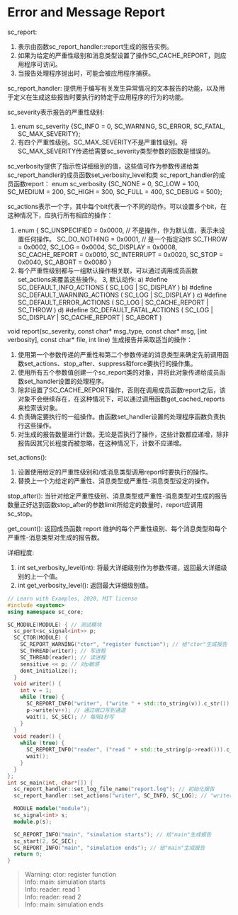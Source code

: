 # Error and Message Report

sc_report:

  1. 表示由函数sc_report_handler::report生成的报告实例。
  2. 如果为给定的严重性级别和消息类型设置了操作SC_CACHE_REPORT，则应用程序可访问。
  3. 当报告处理程序抛出时，可能会被应用程序捕获。

sc_report_handler:
  提供用于编写有关发生异常情况的文本报告的功能，以及用于定义在生成这些报告时要执行的特定于应用程序的行为的功能。

sc_severity表示报告的严重性级别:

  1. enum sc_severity {SC_INFO = 0, SC_WARNING, SC_ERROR, SC_FATAL, SC_MAX_SEVERITY};
  2. 有四个严重性级别。SC_MAX_SEVERITY不是严重性级别。将 SC_MAX_SEVERITY传递给需要sc_severity类型参数的函数是错误的。

sc_verbosity提供了指示性详细级别的值，这些值可作为参数传递给类 sc_report_handler的成员函数set_verbosity_level和类 sc_report_handler的成员函数report：
  enum sc_verbosity {SC_NONE = 0, SC_LOW = 100, SC_MEDIUM = 200, SC_HIGH = 300, SC_FULL = 400, SC_DEBUG = 500};

sc_actions表示一个字，其中每个bit代表一个不同的动作。可以设置多个bit，在这种情况下，应执行所有相应的操作：

  1. enum {
     SC_UNSPECIFIED  = 0x0000, // 不是操作，作为默认值，表示未设置任何操作。
     SC_DO_NOTHING   = 0x0001, // 是一个指定动作
     SC_THROW        = 0x0002,
     SC_LOG          = 0x0004,
     SC_DISPLAY      = 0x0008,
     SC_CACHE_REPORT = 0x0010,
     SC_INTERRUPT    = 0x0020,
     SC_STOP         = 0x0040,
     SC_ABORT        = 0x0080
    }
  2. 每个严重性级别都与一组默认操作相关联，可以通过调用成员函数set_actions来覆盖这些操作。
  3, 默认动作:
    a) #define SC_DEFAULT_INFO_ACTIONS ( SC_LOG | SC_DISPLAY )
    b) #define SC_DEFAULT_WARNING_ACTIONS ( SC_LOG | SC_DISPLAY )
    c) #define SC_DEFAULT_ERROR_ACTIONS ( SC_LOG | SC_CACHE_REPORT | SC_THROW )
    d) #define SC_DEFAULT_FATAL_ACTIONS ( SC_LOG | SC_DISPLAY | SC_CACHE_REPORT | SC_ABORT )

void report(sc_severity, const char* msg_type, const char* msg, [int verbosity], const char* file, int line) 生成报告并采取适当的操作：

  1. 使用第一个参数传递的严重性和第二个参数传递的消息类型来确定先前调用函数set_actions、stop_after、suppress和force要执行的操作集。
  2. 使用所有五个参数值创建一个sc_report类的对象，并将此对象传递给成员函数set_handler设置的处理程序。
  3. 除非设置了SC_CACHE_REPORT操作，否则在调用成员函数report之后，该对象不会继续存在，在这种情况下，可以通过调用函数get_cached_reports来检索该对象。
  4. 负责确定要执行的一组操作。由函数set_handler设置的处理程序函数负责执行这些操作。
  5. 对生成的报告数量进行计数。无论是否执行了操作，这些计数都应递增，除非报告因其冗长程度而被忽略，在这种情况下，计数不应递增。

set_actions():

  1. 设置使用给定的严重性级别和/或消息类型调用report时要执行的操作。
  2. 替换上一个为给定的严重性、消息类型或严重性-消息类型设定的操作。

stop_after(): 当针对给定严重性级别、消息类型或严重性-消息类型对生成的报告数量正好达到函数stop_after的参数limit所给定的数量时，report应调用 sc_stop。

get_count(): 返回成员函数 report 维护的每个严重性级别、每个消息类型和每个严重性-消息类型对生成的报告数。

详细程度:

  1. int set_verbosity_level(int): 将最大详细级别作为参数传递，返回最大详细级别的上一个值。
  2. int get_verbosity_level(): 返回最大详细级别值。

```cpp
// Learn with Examples, 2020, MIT license
#include <systemc>
using namespace sc_core;

SC_MODULE(MODULE) { // 测试模块
  sc_port<sc_signal<int>> p;
  SC_CTOR(MODULE) {
    SC_REPORT_WARNING("ctor", "register function"); // 给"ctor"生成报告
    SC_THREAD(writer); // 写进程
    SC_THREAD(reader); // 读进程
    sensitive << p; // 对p敏感
    dont_initialize();
  }
  void writer() {
    int v = 1;
    while (true) {
      SC_REPORT_INFO("writer", ("write " + std::to_string(v)).c_str()); // 给"writer"生成报告
      p->write(v++); // 通过端口写到通道
      wait(1, SC_SEC); // 每隔1秒写
    }
  }
  void reader() {
    while (true) {
      SC_REPORT_INFO("reader", ("read " + std::to_string(p->read())).c_str()); // 给"reader"生成报告
      wait();
    }
  }
};
int sc_main(int, char*[]) {
  sc_report_handler::set_log_file_name("report.log"); // 初始化报告
  sc_report_handler::set_actions("writer", SC_INFO, SC_LOG); // "writer"的INFO日志存在文件中不展示

  MODULE module("module");
  sc_signal<int> s;
  module.p(s);

  SC_REPORT_INFO("main", "simulation starts"); // 给"main"生成报告
  sc_start(2, SC_SEC);
  SC_REPORT_INFO("main", "simulation ends"); // 给"main"生成报告
  return 0;
}
```

> Warning: ctor: register function  
> Info: main: simulation starts  
> Info: reader: read 1  
> Info: reader: read 2  
> Info: main: simulation ends
